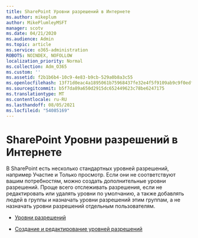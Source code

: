 ```yaml
---
title: SharePoint Уровни разрешений в Интернете
ms.author: mikeplum
author: MikePlumleyMSFT
manager: scotv
ms.date: 04/21/2020
ms.audience: Admin
ms.topic: article
ms.service: o365-administration
ROBOTS: NOINDEX, NOFOLLOW
localization_priority: Normal
ms.collection: Adm_O365
ms.custom: ''
ms.assetid: f2b1b6b4-10c9-4e83-b9cb-529a0b8a3c55
ms.openlocfilehash: 13f71d0eac4a1895061b75968437fe32e4f5f9109ab9c9f0edfe371d7d0c995c
ms.sourcegitcommit: b5f7da89a650d2915dc652449623c78be6247175
ms.translationtype: MT
ms.contentlocale: ru-RU
ms.lasthandoff: 08/05/2021
ms.locfileid: "54085169"
---
```

# <a name="sharepoint-online-permission-levels"></a>SharePoint Уровни разрешений в Интернете

В SharePoint есть несколько стандартных уровней разрешений, например Участие и Только просмотр. Если они не соответствуют вашим потребностям, можно создать дополнительные уровни разрешений. Проще всего отслеживать разрешения, если не редактировать или удалять уровни по умолчанию, а также добавлять людей в группы и назначать уровни разрешений этим группам, а не назначать уровни разрешений отдельным пользователям.
  
- [Уровни разрешений](https://go.microsoft.com/fwlink/?linkid=867071)
    
- [Создание и редактирование уровней разрешений](https://go.microsoft.com/fwlink/?linkid=867072)
    

